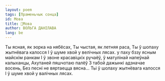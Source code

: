 ```yaml
---
layout: poem
tags: [Праменьчык сонца]
id: Мова
title: 🚧Мова
author: ВОЛЬГА ДАНІЛАВА
lang: be
---
```



Ты ясная, як эорка на нябёсах,
Ты чыстая, як летняя раса, Ты ў шопаху жытнёвага калосся I ў шуме хвой у велічных лясах.
у паху бззу ясным майскім ранкам
I ў звоне красавіцкіх ручаёў, ў матулінай напеўнай калыханцы, Ахутаней пяшчотаю палёў
3 табой дажынкі адзначае восень, Без песні не вяртаецца вясна...
Тьі ў шолаху жытнёвага калосся
I ў шуме хвой у валічных лясах.
